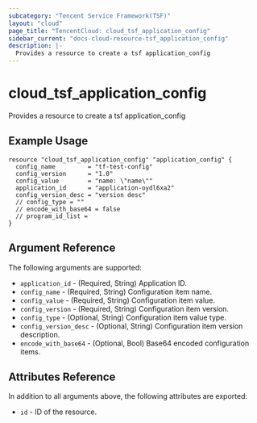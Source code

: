 ```yaml
---
subcategory: "Tencent Service Framework(TSF)"
layout: "cloud"
page_title: "TencentCloud: cloud_tsf_application_config"
sidebar_current: "docs-cloud-resource-tsf_application_config"
description: |-
  Provides a resource to create a tsf application_config
---
```


# cloud_tsf_application_config

Provides a resource to create a tsf application_config

## Example Usage

```hcl
resource "cloud_tsf_application_config" "application_config" {
  config_name         = "tf-test-config"
  config_version      = "1.0"
  config_value        = "name: \"name\""
  application_id      = "application-oydl6xa2"
  config_version_desc = "version desc"
  // config_type = ""
  // encode_with_base64 = false
  // program_id_list =
}
```

## Argument Reference

The following arguments are supported:

* `application_id` - (Required, String) Application ID.
* `config_name` - (Required, String) Configuration item name.
* `config_value` - (Required, String) Configuration item value.
* `config_version` - (Required, String) Configuration item version.
* `config_type` - (Optional, String) Configuration item value type.
* `config_version_desc` - (Optional, String) Configuration item version description.
* `encode_with_base64` - (Optional, Bool) Base64 encoded configuration items.

## Attributes Reference

In addition to all arguments above, the following attributes are exported:

* `id` - ID of the resource.



